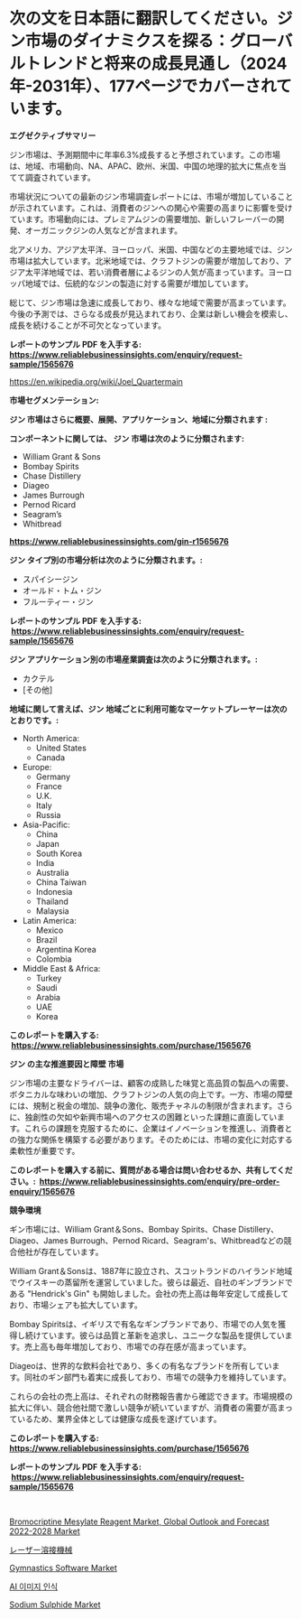<p><h1>次の文を日本語に翻訳してください。ジン市場のダイナミクスを探る：グローバルトレンドと将来の成長見通し（2024年-2031年）、177ページでカバーされています。</h1></p><p><strong>エグゼクティブサマリー</strong></p>
<p><p>ジン市場は、予測期間中に年率6.3%成長すると予想されています。この市場は、地域、市場動向、NA、APAC、欧州、米国、中国の地理的拡大に焦点を当てて調査されています。</p><p>市場状況についての最新のジン市場調査レポートには、市場が増加していることが示されています。これは、消費者のジンへの関心や需要の高まりに影響を受けています。市場動向には、プレミアムジンの需要増加、新しいフレーバーの開発、オーガニックジンの人気などが含まれます。</p><p>北アメリカ、アジア太平洋、ヨーロッパ、米国、中国などの主要地域では、ジン市場は拡大しています。北米地域では、クラフトジンの需要が増加しており、アジア太平洋地域では、若い消費者層によるジンの人気が高まっています。ヨーロッパ地域では、伝統的なジンの製造に対する需要が増加しています。</p><p>総じて、ジン市場は急速に成長しており、様々な地域で需要が高まっています。今後の予測では、さらなる成長が見込まれており、企業は新しい機会を模索し、成長を続けることが不可欠となっています。</p></p>
<p><strong>レポートのサンプル PDF を入手する: <a href="https://www.reliablebusinessinsights.com/enquiry/request-sample/1565676">https://www.reliablebusinessinsights.com/enquiry/request-sample/1565676</a></strong></p>
<p><a href="https://en.wikipedia.org/wiki/Joel_Quartermain">https://en.wikipedia.org/wiki/Joel_Quartermain</a></p>
<p><strong>市場セグメンテーション:</strong></p>
<p><strong> ジン 市場はさらに概要、展開、アプリケーション、地域に分類されます :</strong></p>
<p><strong>コンポーネントに関しては、 ジン 市場は次のように分類されます: &nbsp;</strong></p>
<p><ul><li>William Grant & Sons</li><li>Bombay Spirits</li><li>Chase Distillery</li><li>Diageo</li><li>James Burrough</li><li>Pernod Ricard</li><li>Seagram’s</li><li>Whitbread</li></ul></p>
<p><strong><a href="https://www.reliablebusinessinsights.com/gin-r1565676">https://www.reliablebusinessinsights.com/gin-r1565676</a></strong></p>
<p><strong> ジン タイプ別の市場分析は次のように分類されます。:</strong></p>
<p><ul><li>スパイシージン</li><li>オールド・トム・ジン</li><li>フルーティー・ジン</li></ul></p>
<p><strong>レポートのサンプル PDF を入手する: &nbsp;<a href="https://www.reliablebusinessinsights.com/enquiry/request-sample/1565676">https://www.reliablebusinessinsights.com/enquiry/request-sample/1565676</a></strong></p>
<p><strong> ジン アプリケーション別の市場産業調査は次のように分類されます。:</strong></p>
<p><ul><li>カクテル</li><li>[その他]</li></ul></p>
<p><strong>地域に関して言えば、ジン 地域ごとに利用可能なマーケットプレーヤーは次のとおりです。:</strong></p>
<p><ul>
    <li>
        North America:
        <ul>
            <li>United States</li>
            <li>Canada</li>
        </ul>
    </li>
    <li>
        Europe:
        <ul>
            <li>Germany</li>
            <li>France</li>
            <li>U.K.</li>
            <li>Italy</li>
            <li>Russia</li>
        </ul>
    </li>
    <li>
        Asia-Pacific:
        <ul>
            <li>China</li>
            <li>Japan</li>
            <li>South Korea</li>
            <li>India</li>
            <li>Australia</li>
            <li>China Taiwan</li>
            <li>Indonesia</li>
            <li>Thailand</li>
            <li>Malaysia</li>
        </ul>
    </li>
    <li>
        Latin America:
        <ul>
            <li>Mexico</li>
            <li>Brazil</li>
            <li>Argentina Korea</li>
            <li>Colombia</li>
        </ul>
    </li>
    <li>
        Middle East & Africa:
        <ul>
            <li>Turkey</li>
            <li>Saudi</li>
            <li>Arabia</li>
            <li>UAE</li>
            <li>Korea</li>
        </ul>
    </li>
    </ul></p>
<p><strong>このレポートを購入する: &nbsp;<a href="https://www.reliablebusinessinsights.com/purchase/1565676">https://www.reliablebusinessinsights.com/purchase/1565676</a></strong></p>
<p><strong>ジン の主な推進要因と障壁 市場</strong></p>
<p><p>ジン市場の主要なドライバーは、顧客の成熟した味覚と高品質の製品への需要、ボタニカルな味わいの増加、クラフトジンの人気の向上です。一方、市場の障壁には、規制と税金の増加、競争の激化、販売チャネルの制限が含まれます。さらに、独創性の欠如や新興市場へのアクセスの困難といった課題に直面しています。これらの課題を克服するために、企業はイノベーションを推進し、消費者との強力な関係を構築する必要があります。そのためには、市場の変化に対応する柔軟性が重要です。</p></p>
<p><strong>このレポートを購入する前に、質問がある場合は問い合わせるか、共有してください。:&nbsp; <a href="https://www.reliablebusinessinsights.com/enquiry/pre-order-enquiry/1565676">https://www.reliablebusinessinsights.com/enquiry/pre-order-enquiry/1565676</a></strong></p>
<p><strong>競争環境</strong></p>
<p><p>ギン市場には、William Grant＆Sons、Bombay Spirits、Chase Distillery、Diageo、James Burrough、Pernod Ricard、Seagram's、Whitbreadなどの競合他社が存在しています。</p><p>William Grant＆Sonsは、1887年に設立され、スコットランドのハイランド地域でウイスキーの蒸留所を運営していました。彼らは最近、自社のギンブランドである "Hendrick's Gin" も開始しました。会社の売上高は毎年安定して成長しており、市場シェアも拡大しています。</p><p>Bombay Spiritsは、イギリスで有名なギンブランドであり、市場での人気を獲得し続けています。彼らは品質と革新を追求し、ユニークな製品を提供しています。売上高も毎年増加しており、市場での存在感が高まっています。</p><p>Diageoは、世界的な飲料会社であり、多くの有名なブランドを所有しています。同社のギン部門も着実に成長しており、市場での競争力を維持しています。</p><p>これらの会社の売上高は、それぞれの財務報告書から確認できます。市場規模の拡大に伴い、競合他社間で激しい競争が続いていますが、消費者の需要が高まっているため、業界全体としては健康な成長を遂げています。</p></p>
<p><strong>このレポートを購入する: &nbsp; <a href="https://www.reliablebusinessinsights.com/purchase/1565676">https://www.reliablebusinessinsights.com/purchase/1565676</a></strong></p>
<p><strong>レポートのサンプル PDF を入手する: &nbsp;<a href="https://www.reliablebusinessinsights.com/enquiry/request-sample/1565676">https://www.reliablebusinessinsights.com/enquiry/request-sample/1565676</a></strong><strong></strong></p>
<p>&nbsp;</p>
<p><p><a href="https://medium.com/@lkelvin6138/insights-into-bromocriptine-mesylate-reagent-market-global-outlook-and-forecast-2022-2028-market-cd8a62a4e218">Bromocriptine Mesylate Reagent Market, Global Outlook and Forecast 2022-2028 Market</a></p><p><a href="https://medium.com/@josephmiller1959/%E3%83%AC%E3%83%BC%E3%82%B6%E3%83%BC%E6%BA%B6%E6%8E%A5%E6%A9%9F%E6%A2%B0%E7%94%A3%E6%A5%AD%E5%88%86%E6%9E%90%E3%83%AC%E3%83%9D%E3%83%BC%E3%83%88-%E5%B8%82%E5%A0%B4%E8%A6%8F%E6%A8%A1-%E3%82%B7%E3%82%A7%E3%82%A2-%E5%BF%9C%E7%94%A8-%E5%9C%B0%E5%9F%9F-%E7%AB%B6%E4%BA%89%E6%88%A6%E7%95%A5%E3%81%AB%E3%82%88%E3%82%8B%E3%83%88%E3%83%AC%E3%83%B3%E3%83%89-2024%E5%B9%B4-2031%E5%B9%B4-98d5f78244b4">レーザー溶接機械</a></p><p><a href="https://issuu.com/reportprime-2/docs/gymnastics-software-market-size-2030.pptx">Gymnastics Software Market</a></p><p><a href="https://medium.com/@leneciacharles182024/%EA%B8%80%EB%A1%9C%EB%B2%8C-ai-%EC%9D%B4%EB%AF%B8%EC%A7%80-%EC%9D%B8%EC%8B%9D-%EC%8B%9C%EC%9E%A5%EC%9D%98-%ED%92%8D%EA%B2%BD%EC%9D%84-%EC%97%AC%ED%96%89%ED%95%98%EB%A9%B0-%ED%8A%B8%EB%A0%8C%EB%93%9C-%EC%98%88%EC%B8%A1-%EB%B0%8F-%EC%98%81%ED%96%A5-%EB%B6%84%EC%84%9D-2024-2031-%EC%9D%80-159%ED%8E%98%EC%9D%B4%EC%A7%80%EC%97%90-%EA%B1%B8%EC%B3%90-%EB%8B%A4%EB%A3%A8%EA%B3%A0-%EC%9E%88%EC%8A%B5%EB%8B%88%EB%8B%A4-3d09640464a6">AI 이미지 인식</a></p><p><a href="https://github.com/globismark/Market-Research-Report-List-4/blob/main/sodium-sulphide-market.md">Sodium Sulphide Market</a></p></p>